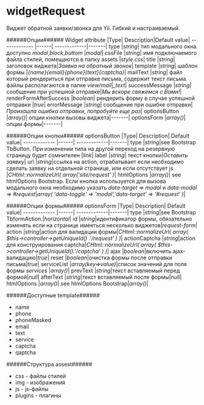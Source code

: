 widgetRequest
=============

Виджет обратной заявки/звонка для Yii. Гибкий и настраиваемый.

######Опции######
Widget attribute |Type| Description|Default value|
------------- |------| -------------|-------|
type  |*string*| тип модального окна. доступно *modal*,*block*,*buttom* |*modal*| 
сssFile  |*string*| имя подключаемого файла стилей, помещаются в папку assets |*style.css*|
title |*string*|заголовок виджета|*Заявка на обратный звонок*|
template  |*string*| шаблон формы |*{name}{email}{phone}{text}{captcha}*|
mailText  |*string*| файл который рендериться при отправке письма, содержит текст письма. файлы располагаются в папке *view/mail*|*_text*|
successMessage |*string*| сообщение при успешной отправке|*Мы вскоре свяжемся с Вами!*|
renderFormAfterSuccess |*boolean*| рендерить форму в случае успешной отправки |*true*|
errorMessage |*string*| сообщение при ошибке отправки|*Произашла ошибка отправки, попробуйте еще раз*|
optionsButton |*array()*|  опции кнопки вызовы виджета|-------|
optionsForm |*array()*| опции формы|-------|

######Опции кнопки######
optionsButton |Type| Description| Default value|
------------- |------| -------------|-------|
type  |*string*|see Bootstrap TbButton. При изменении типа на другой переход на резервную страницу будет сомнителен |*link*|
label  |*string*| текст кнопки|*Оставить заявку*|
url |*string*|ссылка на action, отрабатывает если необходимо сделать заявку на отдельной странице, или если отсутствует js |*CHtml::normalizeUrl( array('site/request' )*|
htmlOptions |*array()*| see htmlOptions Bootstrap. Если кнопка используется для вызова модального окна необходимо указать *data-target => modal* и *data-modal => #request*|*array( 'data-toggle' => 'modal','data-target' => '#request' )*|

######Опции формы######
optionsForm |Type| Description| Default value|
------------- |------| -------------|-------|
type  |*string*|see Bootstrap TbformAction.|*horizontal*|
id |*string*|идентификатор формы, обязательно изменять если на странице имееться несколько виджетов|*request-form*|
action |*string*|action для валидации формы|*CHtml::normalizeUrl( array( $this->controller->getUniqueId() .'/request' ) )*|
actionCaptcha |*string*|action для конструирования captcha|*CHtml::normalizeUrl( array( $this->controller->getUniqueId().'/captcha' ) )*|
ajax |*boolean*|включить ajax-валидацию|*true*|
reset |*boolean*|очистка формы после отправки письма|*true*|
serviceList |*array(key=>value)*|список значений для поля формы *services* |*array()*|
prevText |*string*|текст вставляемый перед формой|*null*|
afterText |*string*|текст вставляемый после формы|*null*|
htmlOptions |*array()*| see htmlOptions Bootstrap|*array()*|

######Доступные template######
+ name
+ phone
+ phoneMasked
+ email
+ text
+ service
+ captcha
+ qaptcha

######Структура assest######
+ css - файлы стилей
+ img - изображения
+ js - js-файлы
+ plugins - плагины

